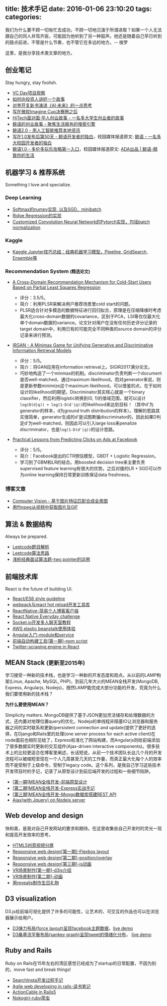 title: 技术手记
date: 2016-01-06 23:10:20
tags:
categories:
---

我们为什么要不顾一切匆忙去成功，不顾一切地沉湎于所谓进取？如果一个人无法跟自己的同人并驾齐驱，可能因为他听到了另一种鼓声。他还是随着自己早已听到的鼓点前进，不管是什么节奏，也不管它在多远的地方。-- 梭罗

这里，是我分享技术类文章的地方。

## 创业笔记

Stay hungry, stay foolish.

- [VC Day项目观察](https://chocoluffy.com/2019/03/31/VC-Day%E9%A1%B9%E7%9B%AE%E8%A7%82%E5%AF%9F/)
- [如何向投资人讲好一个故事](https://chocoluffy.com/2019/03/06/%E5%A6%82%E4%BD%95%E5%90%91%E6%8A%95%E8%B5%84%E4%BA%BA%E8%AE%B2%E5%A5%BD%E4%B8%80%E4%B8%AA%E6%95%85%E4%BA%8B/)
- [对李开复新书演讲《AI·未来》的一点思考](http://chocoluffy.com/2018/10/05/%E5%AF%B9%E6%9D%8E%E5%BC%80%E5%A4%8D%E6%96%B0%E4%B9%A6%E6%BC%94%E8%AE%B2%E3%80%8AAI%C2%B7%E6%9C%AA%E6%9D%A5%E3%80%8B%E7%9A%84%E4%B8%80%E7%82%B9%E6%80%9D%E8%80%83/)
- [写在微软Imagine Cup决赛圈之后](http://chocoluffy.com/2018/07/26/%E5%86%99%E5%9C%A8%E5%BE%AE%E8%BD%AFImageine-Cup%E5%86%B3%E8%B5%9B%E5%9C%88%E4%B9%8B%E5%90%8E/)
- [HiTech面对面·华人创业故事 - 一名多大学生创业者的故事](https://mp.weixin.qq.com/s?__biz=MzIzNDYzMTc5Nw==&mid=2247484697&idx=1&sn=288625d83c1edc6dce8f9d8b40f821a6&chksm=e8f22203df85ab1525099f1e02a6e1218c35a9f1b5d84f6577fbabb04490e2d0e1ff9a4ad4d9#rd)
- [鲸语的创业故事 - 聚焦生活服务的搜索引擎](http://chocoluffy.com/2017/09/26/%E9%B2%B8%E8%AF%AD%E7%9A%84%E5%88%9B%E4%B8%9A%E6%95%85%E4%BA%8B-%E8%81%9A%E7%84%A6%E7%94%9F%E6%B4%BB%E6%9C%8D%E5%8A%A1%E7%9A%84%E6%90%9C%E7%B4%A2%E5%BC%95%E6%93%8E/)
- [鲸语2.0 - 用人工智能推荐本地资讯](https://mp.weixin.qq.com/s?__biz=MjM5MjAyOTEzMg==&mid=2650158402&idx=1&sn=16ffb318edba720a74275af5d8191e46&chksm=beae15e189d99cf731a0af9a8d882659c9c3ae1e0623ed9d56bd4066e61bd88d7ffc3aa7d835#rd)
- [写在1.0发布后第50天 - 鲸语开发者的独白](http://chocoluffy.com/2017/07/05/%E5%86%99%E5%9C%A81-0%E5%8F%91%E5%B8%83%E5%90%8E%E7%AC%AC50%E5%A4%A9-%E9%B2%B8%E8%AF%AD%E5%BC%80%E5%8F%91%E8%80%85%E7%9A%84%E7%8B%AC%E7%99%BD/)，校园媒体报道原文: [鲸语 - 一名多大校园开发者的独白](http://mp.weixin.qq.com/s?__biz=MjM5MjAyOTEzMg==&mid=2650158459&idx=1&sn=1b2f32919458c087c0e4f1099a42bfd3&chksm=beae15d889d99cce4438a03d180690daa8cef5e69681210641dad8c4a17b23a854e5e3c4759f#rd")
- [鲸语1.0 - 多伦多玩乐攻略第一入口](http://chocoluffy.com/2017/03/20/App%E9%A6%96%E5%8F%91%EF%BD%9C%E9%B2%B8%E8%AF%AD-%E5%A4%9A%E4%BC%A6%E5%A4%9A%E7%8E%A9%E4%B9%90%E6%94%BB%E7%95%A5%E7%AC%AC%E4%B8%80%E5%85%A5%E5%8F%A3/)，校园媒体报道原文: [ADA出品 | 鲸语-精致你的生活](http://mp.weixin.qq.com/s?__biz=MjM5MjAyOTEzMg==&mid=2650158232&idx=2&sn=719c06bcfad6341e20e0985fbd2260d1&chksm=beae143b89d99d2d3cd52ff785c755b17dae54eb265d5b5f43b494f50dcb4e90c710dfba0302&scene=0#rd)

## 机器学习 & 推荐系统

Something I love and specialize.

### Deep Learning

- [Softmax的numpy实现, 以及SGD、minibatch](https://github.com/chocoluffy/deep-learning-notes/blob/master/DL/Softmax.ipynb)
- [Ridge Regression的实现](https://github.com/chocoluffy/deep-learning-notes/blob/master/DL/Ridge%20Regression.ipynb)
- [Customized Convolution Neural Network的Pytorch实现，包括batch normalization](https://github.com/chocoluffy/deep-learning-notes/blob/master/DL/CNN_pytorch.ipynb)

### Kaggle

- [Kaggle Jupyter技巧总结：经典机器学习模型，Pipeline, GridSearch, Ensemble等](https://github.com/chocoluffy/kaggle-notes/tree/master/Kaggle)

### Recommendation System <small>(精选论文)</small>

- [A Cross-Domain Recommendation Mechanism for Cold-Start Users Based on Partial Least Squares Regression](https://github.com/chocoluffy/deep-learning-notes/tree/master/RecSys/PLSR)
    - 评分：3.5/5。  
    - 简介：利用PLSR来解决用户推荐场景里cold start的问题。
    - PLSR适合针对多模态的数据特征进行回归拟合，原理是在压缩降维时考虑最大化cross-domain数据的covariance，区别于PCA，LSI等仅仅最大化单个domain数据的variance。论文针对用户在没有任何历史评分记录的target domain中，利用已有的可能完全不同种类的source domain的评分记录来进行预测。

- [IRGAN - A Minimax Game for Unifying Generative and Discriminative Information Retrieval Models](https://github.com/chocoluffy/deep-learning-notes/tree/master/RecSys/IRGAN)
    - 评分：5/5。
    - 简介：将GAN应用在information retrieval上。SIGIR2017满分论文。
    - 巧妙地构造了一个minmax的机制。discriminator负责判断一个document是否well-matched，通过maximum likelihood。而对generator来说，则是更新参数minimize这个maximum likelihood。可以借鉴的点，在于如何设计的likelihood的期望。Discriminator其实核心就是一个binary classifier，然后利用logistic转换到(0, 1)的值域范围，就可以设计`log(D(d|q)) + log(1-D(d'|q))`的likelihood来达到目标！（其中d'为generator的样本，d为ground truth distribution的样本）。理解的思路其实很简单，generator生成的d'是试图欺骗discriminator的，因此如果D判定d'为well-matched，则因此可以引入large loss来penalize discriminator，也是`log(1-D(d'|q))`的设计思路。

-  [Practical Lessons from Predicting Clicks on Ads at Facebook](https://github.com/chocoluffy/kaggle-notes/tree/master/RecSys/predicting-clicks-facebook)
    - 评分：5/5。  
    - 简介：Facebook提出的CTR预估模型，GBDT + Logistic Regression。
    - 学习到了GBM和LR的结合。用boosted decision tree来主要负责supervised feature learning有很大的优势。之后对接的LR + SGD可以作为online learning保持日常更新训练保证data freshness。

### 博客文章

- [Computer Vision - 基于图片特征匹配合成全景图
](http://chocoluffy.com/2016/11/07/Computer-Vision-%E5%9F%BA%E4%BA%8E%E5%9B%BE%E7%89%87%E7%89%B9%E5%BE%81%E5%8C%B9%E9%85%8D%E5%90%88%E6%88%90%E5%85%A8%E6%99%AF%E5%9B%BE/)
- [用ffmpeg从视频中获取图片及GIF](http://chocoluffy.com/2016/08/27/%E7%94%A8ffmpeg%E4%BB%8E%E8%A7%86%E9%A2%91%E4%B8%AD%E8%8E%B7%E5%8F%96%E5%9B%BE%E7%89%87%E5%8F%8AGIF/)

## 算法 & 数据结构

Always be prepared.

- [Leetcode题目解析](http://chocoluffy.com/2018/07/01/Leetcode%E9%A2%98%E7%9B%AE%E8%A7%A3%E6%9E%90/)
- [Leetcode算法思路](http://chocoluffy.com/2018/06/30/Leetcode%E7%AE%97%E6%B3%95%E6%80%9D%E8%B7%AF/)
- [浅析经典面试算法题-two pointer的运用](http://chocoluffy.com/2016/12/04/%E6%B5%85%E6%9E%90%E7%BB%8F%E5%85%B8%E9%9D%A2%E8%AF%95%E7%AE%97%E6%B3%95%E9%A2%98-two-pointer%E7%9A%84%E8%BF%90%E7%94%A8/)

## 前端技术库

React is the future of building UI.

- [React/ES6 style guideline](http://chocoluffy.com/2016/08/01/React-ES6-style-guideline/)
- [webpack与react hot reload开发工具库](http://chocoluffy.com/2016/07/18/webpack%E4%B8%8Ereact-hot-reload%E5%BC%80%E5%8F%91%E5%B7%A5%E5%85%B7%E5%BA%93/)
- [ReactNative-简易个人博客客户端](http://chocoluffy.com/2016/07/03/ReactNative-%E7%AE%80%E6%98%93%E4%B8%AA%E4%BA%BA%E5%8D%9A%E5%AE%A2%E5%AE%A2%E6%88%B7%E7%AB%AF/)
- [React Native Everyday challenge](https://github.com/chocoluffy/ReactNativeEveryday)
- [Socket.io开发多人聊天室教程](http://chocoluffy.com/2016/05/23/socket-io%E5%BC%80%E5%8F%91%E5%A4%9A%E4%BA%BA%E8%81%8A%E5%A4%A9%E5%AE%A4%E6%95%99%E7%A8%8B/)
- [AWS elastic beanstalk使用体验](http://chocoluffy.com/2016/05/04/AWS-elastic-beanstalk%E4%BD%BF%E7%94%A8%E4%BD%93%E9%AA%8C/)
- [Angular入门-module和service](http://chocoluffy.com/2016/05/12/Angular%E5%85%A5%E9%97%A8-module%E5%92%8Cservice/)
- [前端自动构建工具[第一期]-npm script](http://chocoluffy.com/2016/05/15/%E5%89%8D%E7%AB%AF%E5%BC%80%E5%8F%91%E5%B7%A5%E5%85%B7%E5%BA%93-%E7%AC%AC%E4%B8%80%E6%9C%9F-npm-script/)
- [Twitter-scraping engine in React](http://chocoluffy.com/2016/01/06/Twitter-engine-in-React/)

## MEAN Stack <small>(更新至2015年)</small>

学习接受一种新的技术栈，也是学习一种新的开发态度和观点。从以前的LAMP构架(Linux, Apache, MySQL, PHP)，到前几年大火的MEAN全栈开发(MongoDB, Express, Angularjs, Nodejs)，既然LAMP能完成大部分功能的开发，究竟为什么我们要使用新的技术栈？

**为什么要使用MEAN？**

Simplicity matters. MongoDB提供了基于JSON更加灵活储存和处理数据的方式，还内置对地理位置query的优化，Nodejs的单线程非阻塞IO让浏览器和服务器之间的实时联系和更新(persistent connection and update)提供了更好的选择，在Django和Rails里的处理(one server process for each active client)在node面前也相形见绌了，Express标准化了网站构建，而Angularjs则给前端添加了很多数据实时更新的交互组件(Ajax-driven interactive components)。很多技术上的比较更适合在博客里阐述，长话短说，从前一个技术团队长达几个月的开发流程可以被缩短至现在一个人几周甚至几天的工作量，而真正最大化每个人的效率而不是受制于上级命令，受制于legacy code。这个系列，是我自己学习这些技术开发项目时的手记，记录了从原型设计到前后端开发的过程和一些细节陷阱。

- [[第一期]MEAN全栈开发-前端原型设计](http://chocoluffy.com/2016/03/06/MEAN%E5%85%A8%E6%A0%88%E5%BC%80%E5%8F%91-%E7%AC%AC%E4%B8%80%E6%9C%9F-%E5%89%8D%E7%AB%AF%E5%B8%83%E5%B1%80/)
- [[第二期]MEAN全栈开发-Express实战手记](http://chocoluffy.com/2016/03/11/MEAN%E5%85%A8%E6%A0%88%E5%BC%80%E5%8F%91-%E7%AC%AC%E4%BA%8C%E6%9C%9F-%E5%89%8D%E7%AB%AF%E5%AE%9E%E6%88%98%E6%89%8B%E8%AE%B0/)
- [[第三期]MEAN全栈开发-Mongo数据库搭建REST API](http://chocoluffy.com/2016/03/22/MEAN%E5%85%A8%E6%A0%88%E5%BC%80%E5%8F%91-%E7%AC%AC%E4%B8%89%E6%9C%9F-Mongo%E6%95%B0%E6%8D%AE%E5%BA%93%E6%90%AD%E5%BB%BAREST-API/)
- [Ajax(with Jquery) on Nodejs server](http://chocoluffy.com/2016/02/20/Ajax-with-Jquery-on-Nodejs-server/)

## Web develop and design

快和美，是我对自己开发网站的要求和期待。在这里收集些自己开发时的灵光一现和提高开发效率的思考。

- [HTML5创意视频分屏](http://chocoluffy.com/2016/04/23/%E5%88%9B%E6%84%8F%E8%A7%86%E9%A2%91%E5%88%86%E5%B1%8F-HTML5-JS/)
- [Responsive web design[第一期]-Flexbox layout](http://chocoluffy.com/2016/01/12/Flexbox-website-layout-Intro/)
- [Responsive web design[第二期]-position/overlay](http://chocoluffy.com/2016/01/20/Responsive-web-design-%E7%AC%AC%E4%BA%8C%E6%9C%9F-position-overlay/)
- [Responsive web design[第三期]-js动画](http://chocoluffy.com/2016/02/04/Responsive-web-design-%E7%AC%AC%E4%B8%89%E6%9C%9F-js%E5%8A%A8%E7%94%BB/)
- [VR场景制作[第一期]-d3js介绍](http://chocoluffy.com/2015/12/30/D3js-in-3D/)
- [VR场景制作[第二期]-动画](http://chocoluffy.com/2015/12/31/D3js-in-3D-Animation-focus/)
- [用revealjs制作生日礼物](http://chocoluffy.com/2015/12/24/%E7%94%A8reveal-js%E5%88%B6%E4%BD%9C%E7%94%9F%E6%97%A5%E6%B4%BE%E5%AF%B9%E7%A4%BC%E7%89%A9/)

## D3 visualization

D3.js给前端可视化提供了许多的可能性，让艺术的、可交互的作品也可以在浏览器展示给用户。

- [D3弹力布局(force layout)呈现facebook主题数据](https://github.com/chocoluffy/d3-force)，[live demo](http://chocoluffy.com/d3-force/)
- [D3桑基流平衡布局(sankey graph)呈现tweet的情绪化分布](https://github.com/chocoluffy/d3-sankey)， [live demo](http://chocoluffy.com/d3-sankey/)


## Ruby and Rails

Ruby on Rails在15年左右的湾区感觉已经成为了startup的日常配置，不因为别的，move fast and break things!

- [SearchInsta开发过程手记](http://chocoluffy.com/2015/08/31/rails%E5%BC%80%E5%8F%91%E7%AC%94%E8%AE%B0-instagram-1/)
- [Agile web developing in rails-读书笔记](http://chocoluffy.com/2015/12/24/agile-web-developing-in-rails-%E7%AC%AC%E4%B8%80%E6%9C%9F/)
- [ActionCable in Rails5](http://chocoluffy.com/2015/12/26/ActionCable-in-Rail5-%E5%AE%9E%E6%88%98%E7%AC%94%E8%AE%B0/)
- [Nokogiri-ruby爬虫](http://chocoluffy.com/2015/08/27/ruby-Nokogiri%E4%BD%BF%E7%94%A8%E7%AC%94%E8%AE%B0-%E7%AC%AC%E4%B8%80%E5%A4%A9/)
